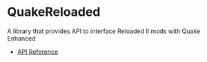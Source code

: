 # QuakeReloaded
A library that provides API to interface Reloaded II mods with Quake Enhanced

* [API Reference](/api)